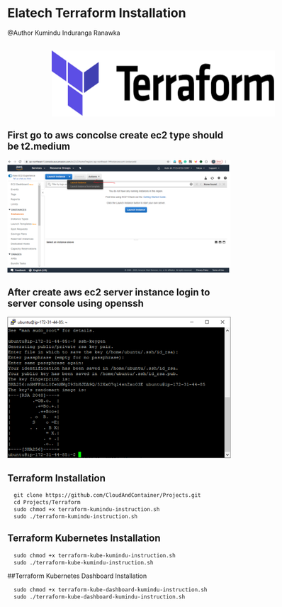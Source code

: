# Elatech Terraform Installation  
@Author Kumindu Induranga Ranawka  
<br>
<center><img align="center" style="margin-left:100px" width="600" height="150" src="https://github.com/CloudAndContainer/Projects/blob/master/Screen%20Shots/download.png"></center>

## First go to aws concolse create ec2 type should be t2.medium 

![Terraform Image 2](https://github.com/CloudAndContainer/Projects/blob/master/Screen%20Shots/Image-01.png)


## After create aws ec2 server instance login to server console using openssh 

![Terraform Image 3](https://github.com/CloudAndContainer/Projects/blob/master/Screen%20Shots/ssh.PNG)


## Terraform Installation
      
      git clone https://github.com/CloudAndContainer/Projects.git
      cd Projects/Terraform
      sudo chmod +x terraform-kumindu-instruction.sh
      sudo ./terraform-kumindu-instruction.sh
      
## Terraform Kubernetes Installation

      sudo chmod +x terraform-kube-kumindu-instruction.sh
      sudo ./terraform-kube-kumindu-instruction.sh

##Terraform Kubernetes Dashboard Installation

      sudo chmod +x terraform-kube-dashboard-kumindu-instruction.sh
      sudo ./terraform-kube-dashboard-kumindu-instruction.sh
     
